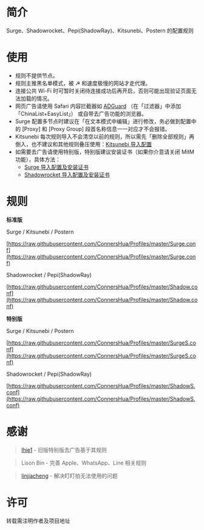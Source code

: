# 简介
Surge、Shadowrocket、Pepi(ShadowRay)、Kitsunebi、Postern 的配置规则

# 使用
- 规则不提供节点。
- 规则主推黑名单模式，被 ☭ 和速度极慢的网站才走代理。
- 连接公共 Wi-Fi 时可暂时关闭待连接成功后再开启，否则可能出现验证页面无法加载的情况。
- 网页广告请使用 Safari 内容拦截器如 [ADGuard](https://itunes.apple.com/app/apple-store/id1047223162?pt=31050800&ct=web_18675&mt=8) （在「过滤器」中添加「ChinaList+EasyList」） 或自带去广告功能的浏览器。
- Surge 配置多节点时建议在「在文本模式中编辑」进行修改，务必做到配置中的 [Proxy] 和 [Proxy Group] 段首名称信息一一对应才不会报错。
- Kitsunebi 每次规则导入不会清空以前的规则，所以需先「删除全部规则」再倒入，也不建议和其他规则叠压使用：[Kitsunebi 导入配置](https://diveng.io/import-profile-on-kitsunebi.html)
- 如需要去广告请使用特别版，特别版建议安装证书（如果你介意请关闭 MitM 功能），具体方法：
  - [Surge 导入配置及安装证书](https://diveng.io/import-profile-and-install-certificate-on-surge.html)
  - [Shadowrocket 导入配置及安装证书](https://diveng.io/import-profile-and-install-certificate-on-shadowrocket.html)

# 规则

**标准版**

Surge / Kitsunebi / Postern

[https://raw.githubusercontent.com/ConnersHua/Profiles/master/Surge.conf](https://raw.githubusercontent.com/ConnersHua/Profiles/master/Surge.conf)

Shadowrocket / Pepi(ShadowRay)

[https://raw.githubusercontent.com/ConnersHua/Profiles/master/Shadow.conf](https://raw.githubusercontent.com/ConnersHua/Profiles/master/Shadow.conf)

**特别版**

Surge / Kitsunebi / Postern

[https://raw.githubusercontent.com/ConnersHua/Profiles/master/SurgeS.conf](https://raw.githubusercontent.com/ConnersHua/Profiles/master/SurgeS.conf)

Shadowrocket / Pepi(ShadowRay)

[https://raw.githubusercontent.com/ConnersHua/Profiles/master/ShadowS.conf](https://raw.githubusercontent.com/ConnersHua/Profiles/master/ShadowS.conf)

# 感谢

> [lhie1](https://github.com/lhie1) - 旧版特别版去广告基于其规则

> Lison Bin - 完善 Apple、WhatsApp、Line 相关规则

> [linjiacheng](https://github.com/linjiacheng) - 解决盯盯拍无法使用的问题

# 许可

转载需注明作者及项目地址
